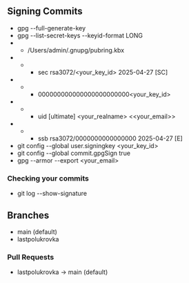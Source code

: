 ## Signing Commits

- gpg --full-generate-key
- gpg --list-secret-keys --keyid-format LONG
- - /Users/admin/.gnupg/pubring.kbx
- - - sec   rsa3072/<your_key_id> 2025-04-27 [SC]
- - - 000000000000000000000000<your_key_id>
- - - uid                 [ultimate] <your_realname> <<your_email>>
- - - ssb   rsa3072/0000000000000000 2025-04-27 [E]
- git config --global user.signingkey <your_key_id>
- git config --global commit.gpgSign true 
- gpg --armor --export <your_email>

### Checking your commits

- git log --show-signature

## Branches

- main (default)
- lastpolukrovka

### Pull Requests

- lastpolukrovka -> main (default)